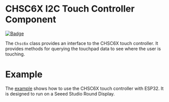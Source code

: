 # CHSC6X I2C Touch Controller Component

[![Badge](https://components.espressif.com/components/espp/chsc6x/badge.svg)](https://components.espressif.com/components/espp/chsc6x)

The `Chsc6x` class provides an interface to the CHSC6X touch controller. It
provides methods for querying the touchpad data to see where the user is
touching.

# Example

The [example](./example) shows how to use the CHSC6X touch controller with ESP32. It is
designed to run on a Seeed Studio Round Display.

